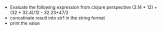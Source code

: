 - Evaluate the following expression from clojure perspective (3.14 * 12) + (32 * 32.4)/12 - 32.23+47/2
- concatinate result into str1 in the string format
- print the value 